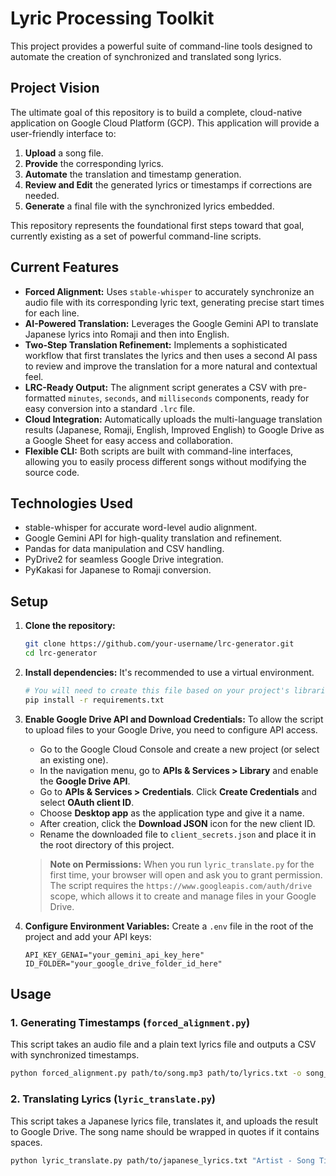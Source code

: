 
# Lyric Processing Toolkit

This project provides a powerful suite of command-line tools designed to automate the creation of synchronized and translated song lyrics.

## Project Vision

The ultimate goal of this repository is to build a complete, cloud-native application on Google Cloud Platform (GCP). This application will provide a user-friendly interface to:

1.  **Upload** a song file.
2.  **Provide** the corresponding lyrics.
3.  **Automate** the translation and timestamp generation.
4.  **Review and Edit** the generated lyrics or timestamps if corrections are needed.
5.  **Generate** a final file with the synchronized lyrics embedded.

This repository represents the foundational first steps toward that goal, currently existing as a set of powerful command-line scripts.

## Current Features

-   **Forced Alignment:** Uses `stable-whisper` to accurately synchronize an audio file with its corresponding lyric text, generating precise start times for each line.
-   **AI-Powered Translation:** Leverages the Google Gemini API to translate Japanese lyrics into Romaji and then into English.
-   **Two-Step Translation Refinement:** Implements a sophisticated workflow that first translates the lyrics and then uses a second AI pass to review and improve the translation for a more natural and contextual feel.
-   **LRC-Ready Output:** The alignment script generates a CSV with pre-formatted `minutes`, `seconds`, and `milliseconds` components, ready for easy conversion into a standard `.lrc` file.
-   **Cloud Integration:** Automatically uploads the multi-language translation results (Japanese, Romaji, English, Improved English) to Google Drive as a Google Sheet for easy access and collaboration.
-   **Flexible CLI:** Both scripts are built with command-line interfaces, allowing you to easily process different songs without modifying the source code.

## Technologies Used

-   stable-whisper for accurate word-level audio alignment.
-   Google Gemini API for high-quality translation and refinement.
-   Pandas for data manipulation and CSV handling.
-   PyDrive2 for seamless Google Drive integration.
-   PyKakasi for Japanese to Romaji conversion.

## Setup

1.  **Clone the repository:**
    ```bash
    git clone https://github.com/your-username/lrc-generator.git
    cd lrc-generator
    ```

2.  **Install dependencies:**
    It's recommended to use a virtual environment.
    ```bash
    # You will need to create this file based on your project's libraries
    pip install -r requirements.txt
    ```

3.  **Enable Google Drive API and Download Credentials:**
    To allow the script to upload files to your Google Drive, you need to configure API access.
    - Go to the Google Cloud Console and create a new project (or select an existing one).
    - In the navigation menu, go to **APIs & Services > Library** and enable the **Google Drive API**.
    - Go to **APIs & Services > Credentials**. Click **Create Credentials** and select **OAuth client ID**.
    - Choose **Desktop app** as the application type and give it a name.
    - After creation, click the **Download JSON** icon for the new client ID.
    - Rename the downloaded file to `client_secrets.json` and place it in the root directory of this project.

    > **Note on Permissions:** When you run `lyric_translate.py` for the first time, your browser will open and ask you to grant permission. The script requires the `https://www.googleapis.com/auth/drive` scope, which allows it to create and manage files in your Google Drive.

4.  **Configure Environment Variables:**
    Create a `.env` file in the root of the project and add your API keys:
    ```env
    API_KEY_GENAI="your_gemini_api_key_here"
    ID_FOLDER="your_google_drive_folder_id_here"
    ```

## Usage

### 1. Generating Timestamps (`forced_alignment.py`)

This script takes an audio file and a plain text lyrics file and outputs a CSV with synchronized timestamps.

```bash
python forced_alignment.py path/to/song.mp3 path/to/lyrics.txt -o song_timestamps.csv
```

### 2. Translating Lyrics (`lyric_translate.py`)

This script takes a Japanese lyrics file, translates it, and uploads the result to Google Drive. The song name should be wrapped in quotes if it contains spaces.

```bash
python lyric_translate.py path/to/japanese_lyrics.txt "Artist - Song Title"
```
